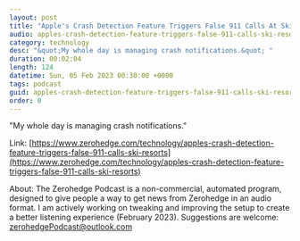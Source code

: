 ```yaml
---
layout: post
title: "Apple's Crash Detection Feature Triggers False 911 Calls At Ski Resorts"
audio: apples-crash-detection-feature-triggers-false-911-calls-ski-resorts-8
category: technology
desc: "&quot;My whole day is managing crash notifications.&quot; "
duration: 00:02:04
length: 124
datetime: Sun, 05 Feb 2023 00:30:00 +0000
tags: podcast
guid: apples-crash-detection-feature-triggers-false-911-calls-ski-resorts-0
order: 0
---
```

&quot;My whole day is managing crash notifications.&quot; 

Link: [https://www.zerohedge.com/technology/apples-crash-detection-feature-triggers-false-911-calls-ski-resorts](https://www.zerohedge.com/technology/apples-crash-detection-feature-triggers-false-911-calls-ski-resorts)

About: The Zerohedge Podcast is a non-commercial, automated program, designed to give people a way to get news from Zerohedge in an audio format.  I am actively working on tweaking and improving the setup to create a better listening experience (February 2023).  Suggestions are welcome: [zerohedgePodcast@outlook.com](mailto:zerohedgePodcast@outlook.com)